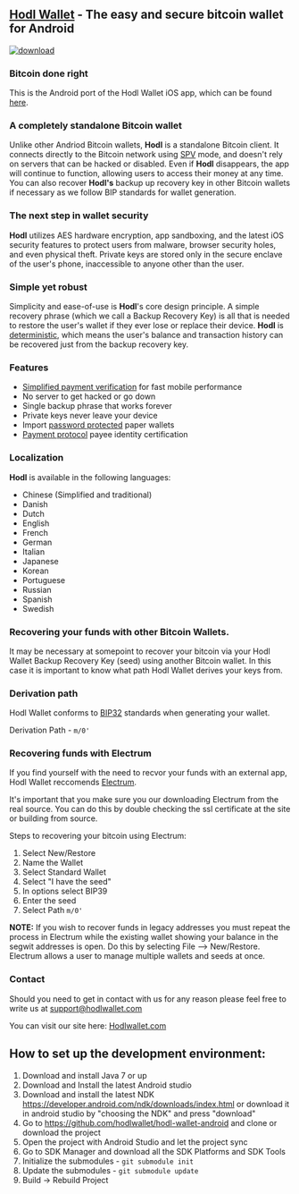 ## [Hodl Wallet](https://hodlwallet.com/) - The easy and secure bitcoin wallet for Android

[![download](/images/icon-google-play.png)](https://play.google.com/store/apps/details?id=co.hodlwallet)

### Bitcoin done right

This is the Android port of the Hodl Wallet iOS app, which can be found [here](https://github.com/hodlwallet/hodl-wallet-ios).

### A completely standalone Bitcoin wallet

Unlike other Andriod Bitcoin wallets, **Hodl** is a standalone Bitcoin client. It connects directly to the Bitcoin network using [SPV](https://en.bitcoin.it/wiki/Thin_Client_Security#Header-Only_Clients) mode, and doesn't rely on servers that can be hacked or disabled. Even if **Hodl** disappears, the app will continue to function, allowing users to access their money at any time. You can also recover **Hodl's** backup up recovery key in other Bitcoin wallets if necessary as we follow BIP standards for wallet generation.

### The next step in wallet security

**Hodl** utilizes AES hardware encryption, app sandboxing, and the latest iOS security features to protect users from malware, browser security holes, and even physical theft. Private keys are stored only in the secure enclave of the user's phone, inaccessible to anyone other than the user.

### Simple yet robust

Simplicity and ease-of-use is **Hodl**'s core design principle. A simple recovery phrase (which we call a Backup Recovery Key) is all that is needed to restore the user's wallet if they ever lose or replace their device. **Hodl** is [deterministic](https://github.com/bitcoin/bips/blob/master/bip-0032.mediawiki), which means the user's balance and transaction history can be recovered just from the backup recovery key.

### Features

- [Simplified payment verification](https://github.com/bitcoin/bips/blob/master/bip-0037.mediawiki) for fast mobile performance
- No server to get hacked or go down
- Single backup phrase that works forever
- Private keys never leave your device
- Import [password protected](https://github.com/bitcoin/bips/blob/master/bip-0038.mediawiki) paper wallets
- [Payment protocol](https://github.com/bitcoin/bips/blob/master/bip-0070.mediawiki) payee identity certification

### Localization

**Hodl** is available in the following languages:

- Chinese (Simplified and traditional)
- Danish
- Dutch
- English
- French
- German
- Italian
- Japanese
- Korean
- Portuguese
- Russian
- Spanish
- Swedish


### Recovering your funds with other Bitcoin Wallets.

It may be necessary at somepoint to recover your bitcoin via your Hodl Wallet Backup Recovery Key (seed) using another Bitcoin wallet. In this case it is important to know what path Hodl Wallet derives your keys from. 

### Derivation path

Hodl Wallet conforms to [BIP32](https://github.com/bitcoin/bips/blob/master/bip-0032.mediawiki) standards when generating your wallet. 

Derivation Path - `m/0'`

### Recovering funds with Electrum

If you find yourself with the need to recvor your funds with an external app, Hodl Wallet reccomends [Electrum](https://electrum.org/#home).

It's important that you make sure you our downloading Electrum from the real source. You can do this by double checking the ssl certificate at the site or building from source.

Steps to recovering your bitcoin using Electrum:

1. Select New/Restore
2. Name the Wallet
3. Select Standard Wallet
4. Select "I have the seed"
5. In options select BIP39
6. Enter the seed
7. Select Path `m/0'`

**NOTE:** If you wish to recover funds in legacy addresses you must repeat the process in Electrum while the existing wallet showing your balance in the segwit addresses is open. Do this by selecting File --> New/Restore. Electrum allows a user to manage multiple wallets and seeds at once. 


### Contact

Should you need to get in contact with us for any reason please feel free to write us at support@hodlwallet.com

You can visit our site here: [Hodlwallet.com](https://hodlwallet.com/) 


## How to set up the development environment:
1. Download and install Java 7 or up
2. Download and Install the latest Android studio
3. Download and install the latest NDK https://developer.android.com/ndk/downloads/index.html or download it in android studio by "choosing the NDK" and press "download"
4. Go to https://github.com/hodlwallet/hodl-wallet-android and clone or download the project
5. Open the project with Android Studio and let the project sync
6. Go to SDK Manager and download all the SDK Platforms and SDK Tools
7. Initialize the submodules - <code>git submodule init</code>
8. Update the submodules - <code>git submodule update</code>
9. Build -> Rebuild Project
